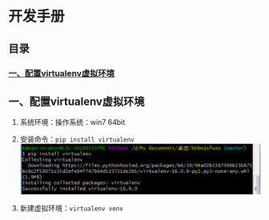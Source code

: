 # 开发手册

## 目录
### [一、配置virtualenv虚拟环境](#chapter01)






## <span id="chapter01">一、配置virtualenv虚拟环境</span>

1. 系统环境：操作系统：win7 64bit

2. 安装命令：`pip install virtualenv`   
![virtualenv安装截图](https://github.com/YaJunCui/bhbmjsfwzx/blob/master/pictures/install_virtualenv.png?raw=true)
4. 新建虚拟环境：`virtualenv venv`

